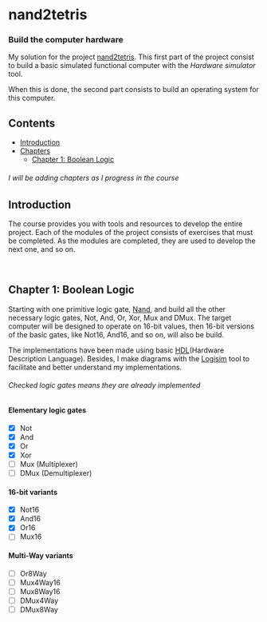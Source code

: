 # nand2tetris

### Build the computer hardware

My solution for the project [nand2tetris](https://www.nand2tetris.org/course). This first part of the project consist to build a basic simulated functional computer with the _Hardware simulator_ tool. 

When this is done, the second part consists to build an operating system for this computer.


## Contents
- [Introduction](#Introduction)
- [Chapters](#Chapters)
    - [Chapter 1: Boolean Logic](#Chapter_1)

###### *I will be adding chapters as I progress in the course*

<a name='Introduction'></a>
 
## Introduction

The course provides you with tools and resources to develop the entire project. Each of the modules of the project consists of exercises that must be completed. As the modules are completed, they are used to develop the next one, and so on.

<br>

<a name='Chapters'></a>

<a name='Chapter_1'></a>
 
## Chapter 1: Boolean Logic

Starting with one primitive logic gate, [Nand](https://en.wikipedia.org/wiki/NAND_gate), and build all the other necessary logic gates, Not, And, Or, Xor, Mux and DMux.
The target computer will be designed to operate on 16-bit values, then 16-bit versions of the basic gates, like Not16,
And16, and so on, will also be build.

The implementations have been made using basic [HDL](https://en.wikipedia.org/wiki/Hardware_description_language)(Hardware Description Language). Besides, I make diagrams with the [Logisim](http://www.cburch.com/logisim/index.html) tool to facilitate and better understand my implementations.


###### *Checked logic gates means they are already implemented*

#### Elementary logic gates
- [x] Not
- [x] And
- [x] Or
- [x] Xor
- [ ] Mux (Multiplexer)
- [ ] DMux (Demultiplexer)

#### 16-bit variants
- [x] Not16
- [x] And16
- [x] Or16
- [ ] Mux16

#### Multi-Way variants
- [ ] Or8Way
- [ ] Mux4Way16
- [ ] Mux8Way16
- [ ] DMux4Way
- [ ] DMux8Way
